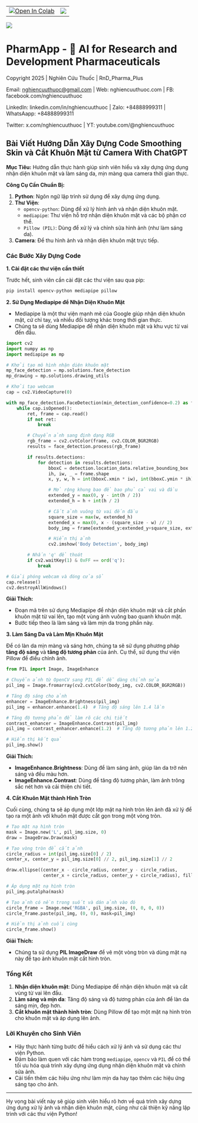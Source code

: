 <table align="center">
  <td>
    <a href="https://colab.research.google.com/github/nghiencuuthuoc/PharmApp/blob/master/notebook/PharmApp.ipynb" target="_parent"><img src="https://colab.research.google.com/assets/colab-badge.svg" alt="Open In Colab"/></a>
  </td>
  <td>
    <a target="_blank" href="https://kaggle.com/kernels/welcome?src=https://github.com/nghiencuuthuoc/PharmApp/blob/master/notebook/PharmApp.ipynb"><img src="https://kaggle.com/static/images/open-in-kaggle.svg" /></a>
  </td>
</table>

![](./images/PharmApp-logo.png)
# **PharmApp** - 🧠 AI for Research and Development Pharmaceuticals
Copyright 2025 | Nghiên Cứu Thuốc | RnD_Pharma_Plus

Email: nghiencuuthuoc@gmail.com | Web: nghiencuuthuoc.com | FB: facebook.com/nghiencuuthuoc 

LinkedIn: linkedin.com/in/nghiencuuthuoc | Zalo: +84888999311 | WhatsAapp: +84888999311

Twitter: x.com/nghiencuuthuoc | YT: youtube.com/@nghiencuuthuoc 


## Bài Viết Hướng Dẫn Xây Dựng Code Smoothing Skin và Cắt Khuôn Mặt từ Camera With ChatGPT

**Mục Tiêu:** 
Hướng dẫn thực hành giúp sinh viên hiểu và xây dựng ứng dụng nhận diện khuôn mặt và làm sáng da, mịn màng qua camera thời gian thực. 

**Công Cụ Cần Chuẩn Bị:**
1. **Python**: Ngôn ngữ lập trình sử dụng để xây dựng ứng dụng.
2. **Thư Viện**:
   - `opencv-python`: Dùng để xử lý hình ảnh và nhận diện khuôn mặt.
   - `mediapipe`: Thư viện hỗ trợ nhận diện khuôn mặt và các bộ phận cơ thể.
   - `Pillow (PIL)`: Dùng để xử lý và chỉnh sửa hình ảnh (như làm sáng da).
3. **Camera**: Để thu hình ảnh và nhận diện khuôn mặt trực tiếp.

### Các Bước Xây Dựng Code

**1. Cài đặt các thư viện cần thiết**

Trước hết, sinh viên cần cài đặt các thư viện sau qua pip:

```bash
pip install opencv-python mediapipe pillow
```

**2. Sử Dụng Mediapipe để Nhận Diện Khuôn Mặt**

- Mediapipe là một thư viện mạnh mẽ của Google giúp nhận diện khuôn mặt, cử chỉ tay, và nhiều đối tượng khác trong thời gian thực.
- Chúng ta sẽ dùng Mediapipe để nhận diện khuôn mặt và khu vực từ vai đến đầu.

```python
import cv2
import numpy as np
import mediapipe as mp

# Khởi tạo mô hình nhận diện khuôn mặt
mp_face_detection = mp.solutions.face_detection
mp_drawing = mp.solutions.drawing_utils

# Khởi tạo webcam
cap = cv2.VideoCapture(0)

with mp_face_detection.FaceDetection(min_detection_confidence=0.2) as face_detection:
    while cap.isOpened():
        ret, frame = cap.read()
        if not ret:
            break

        # Chuyển ảnh sang định dạng RGB
        rgb_frame = cv2.cvtColor(frame, cv2.COLOR_BGR2RGB)
        results = face_detection.process(rgb_frame)

        if results.detections:
            for detection in results.detections:
                bboxC = detection.location_data.relative_bounding_box
                ih, iw, _ = frame.shape
                x, y, w, h = int(bboxC.xmin * iw), int(bboxC.ymin * ih), int(bboxC.width * iw), int(bboxC.height * ih)

                # Mở rộng khung bao để bao phủ cả vai và đầu
                extended_y = max(0, y - int(h / 2))
                extended_h = h + int(h / 2)

                # Cắt ảnh vuông từ vai đến đầu
                square_size = max(w, extended_h)
                extended_x = max(0, x - (square_size - w) // 2)
                body_img = frame[extended_y:extended_y+square_size, extended_x:extended_x+square_size]

                # Hiển thị ảnh
                cv2.imshow('Body Detection', body_img)

        # Nhấn 'q' để thoát
        if cv2.waitKey(1) & 0xFF == ord('q'):
            break

# Giải phóng webcam và đóng cửa sổ
cap.release()
cv2.destroyAllWindows()
```

**Giải Thích:**
- Đoạn mã trên sử dụng Mediapipe để nhận diện khuôn mặt và cắt phần khuôn mặt từ vai lên, tạo một vùng ảnh vuông bao quanh khuôn mặt.
- Bước tiếp theo là làm sáng và làm mịn da trong phần này.

**3. Làm Sáng Da và Làm Mịn Khuôn Mặt**

Để có làn da mịn màng và sáng hơn, chúng ta sẽ sử dụng phương pháp **tăng độ sáng** và **tăng độ tương phản** của ảnh. Cụ thể, sử dụng thư viện Pillow để điều chỉnh ảnh.

```python
from PIL import Image, ImageEnhance

# Chuyển ảnh từ OpenCV sang PIL để dễ dàng chỉnh sửa
pil_img = Image.fromarray(cv2.cvtColor(body_img, cv2.COLOR_BGR2RGB))

# Tăng độ sáng cho ảnh
enhancer = ImageEnhance.Brightness(pil_img)
pil_img = enhancer.enhance(1.4)  # Tăng độ sáng lên 1.4 lần

# Tăng độ tương phản để làm rõ các chi tiết
contrast_enhancer = ImageEnhance.Contrast(pil_img)
pil_img = contrast_enhancer.enhance(1.2)  # Tăng độ tương phản lên 1.2 lần

# Hiển thị kết quả
pil_img.show()
```

**Giải Thích:**
- **ImageEnhance.Brightness**: Dùng để làm sáng ảnh, giúp làn da trở nên sáng và đều màu hơn.
- **ImageEnhance.Contrast**: Dùng để tăng độ tương phản, làm ảnh trông sắc nét hơn và cải thiện chi tiết.

**4. Cắt Khuôn Mặt thành Hình Tròn**

Cuối cùng, chúng ta sẽ áp dụng một lớp mặt nạ hình tròn lên ảnh đã xử lý để tạo ra một ảnh với khuôn mặt được cắt gọn trong một vòng tròn.

```python
# Tạo mặt nạ hình tròn
mask = Image.new('L', pil_img.size, 0)
draw = ImageDraw.Draw(mask)

# Tạo vòng tròn để cắt ảnh
circle_radius = int(pil_img.size[0] / 2)
center_x, center_y = pil_img.size[0] // 2, pil_img.size[1] // 2

draw.ellipse((center_x - circle_radius, center_y - circle_radius,
              center_x + circle_radius, center_y + circle_radius), fill=255)

# Áp dụng mặt nạ hình tròn
pil_img.putalpha(mask)

# Tạo ảnh có nền trong suốt và dán ảnh vào đó
circle_frame = Image.new('RGBA', pil_img.size, (0, 0, 0, 0))
circle_frame.paste(pil_img, (0, 0), mask=pil_img)

# Hiển thị ảnh cuối cùng
circle_frame.show()
```

**Giải Thích:**
- Chúng ta sử dụng **PIL ImageDraw** để vẽ một vòng tròn và dùng mặt nạ này để tạo ảnh khuôn mặt cắt hình tròn.

### Tổng Kết

1. **Nhận diện khuôn mặt**: Dùng Mediapipe để nhận diện khuôn mặt và cắt vùng từ vai lên đầu.
2. **Làm sáng và mịn da**: Tăng độ sáng và độ tương phản của ảnh để làn da sáng mịn, đẹp hơn.
3. **Cắt khuôn mặt thành hình tròn**: Dùng Pillow để tạo một mặt nạ hình tròn cho khuôn mặt và áp dụng lên ảnh.

### Lời Khuyên cho Sinh Viên

- Hãy thực hành từng bước để hiểu cách xử lý ảnh và sử dụng các thư viện Python.
- Đảm bảo làm quen với các hàm trong `mediapipe`, `opencv` và `PIL` để có thể tối ưu hóa quá trình xây dựng ứng dụng nhận diện khuôn mặt và chỉnh sửa ảnh.
- Cải tiến thêm các hiệu ứng như làm mịn da hay tạo thêm các hiệu ứng sáng tạo cho ảnh.

---

Hy vọng bài viết này sẽ giúp sinh viên hiểu rõ hơn về quá trình xây dựng ứng dụng xử lý ảnh và nhận diện khuôn mặt, cũng như cải thiện kỹ năng lập trình với các thư viện Python!
